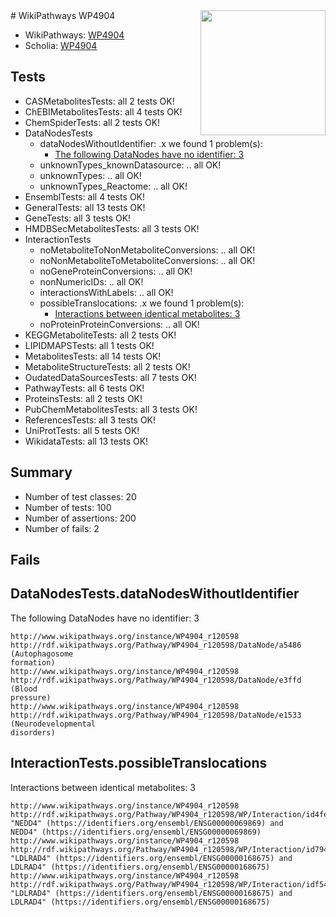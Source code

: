 <img style="float: right; width: 200px" src="https://upload.wikimedia.org/wikipedia/commons/thumb/8/83/Wplogo_with_text_500.png/640px-Wplogo_with_text_500.png" />
# WikiPathways WP4904

* WikiPathways: [WP4904](https://new.wikipathways.org/pathways/WP4904)
* Scholia: [WP4904](https://scholia.toolforge.org/wikipathways/WP4904)
## Tests
* CASMetabolitesTests: all 2 tests OK!
* ChEBIMetabolitesTests: all 4 tests OK!
* ChemSpiderTests: all 2 tests OK!
* DataNodesTests
    * dataNodesWithoutIdentifier: .x we found 1 problem(s):
        * [The following DataNodes have no identifier: 3](#d2d32fa2)
    * unknownTypes_knownDatasource: .. all OK!
    * unknownTypes: .. all OK!
    * unknownTypes_Reactome: .. all OK!
* EnsemblTests: all 4 tests OK!
* GeneralTests: all 13 tests OK!
* GeneTests: all 3 tests OK!
* HMDBSecMetabolitesTests: all 3 tests OK!
* InteractionTests
    * noMetaboliteToNonMetaboliteConversions: .. all OK!
    * noNonMetaboliteToMetaboliteConversions: .. all OK!
    * noGeneProteinConversions: .. all OK!
    * nonNumericIDs: .. all OK!
    * interactionsWithLabels: .. all OK!
    * possibleTranslocations: .x we found 1 problem(s):
        * [Interactions between identical metabolites: 3](#d59038c6)
    * noProteinProteinConversions: .. all OK!
* KEGGMetaboliteTests: all 2 tests OK!
* LIPIDMAPSTests: all 1 tests OK!
* MetabolitesTests: all 14 tests OK!
* MetaboliteStructureTests: all 2 tests OK!
* OudatedDataSourcesTests: all 7 tests OK!
* PathwayTests: all 6 tests OK!
* ProteinsTests: all 2 tests OK!
* PubChemMetabolitesTests: all 3 tests OK!
* ReferencesTests: all 3 tests OK!
* UniProtTests: all 5 tests OK!
* WikidataTests: all 13 tests OK!


## Summary

* Number of test classes: 20
* Number of tests: 100
* Number of assertions: 200
* Number of fails: 2

## Fails

<a name="d2d32fa2" />

## DataNodesTests.dataNodesWithoutIdentifier

The following DataNodes have no identifier: 3
```
http://www.wikipathways.org/instance/WP4904_r120598 http://rdf.wikipathways.org/Pathway/WP4904_r120598/DataNode/a5486 (Autophagosome
formation)
http://www.wikipathways.org/instance/WP4904_r120598 http://rdf.wikipathways.org/Pathway/WP4904_r120598/DataNode/e3ffd (Blood
pressure)
http://www.wikipathways.org/instance/WP4904_r120598 http://rdf.wikipathways.org/Pathway/WP4904_r120598/DataNode/e1533 (Neurodevelopmental
disorders)
```

<a name="d59038c6" />

## InteractionTests.possibleTranslocations

Interactions between identical metabolites: 3
```
http://www.wikipathways.org/instance/WP4904_r120598 http://rdf.wikipathways.org/Pathway/WP4904_r120598/WP/Interaction/id4fe61d16 "NEDD4" (https://identifiers.org/ensembl/ENSG00000069869) and 
NEDD4" (https://identifiers.org/ensembl/ENSG00000069869)
http://www.wikipathways.org/instance/WP4904_r120598 http://rdf.wikipathways.org/Pathway/WP4904_r120598/WP/Interaction/id7947a72f "LDLRAD4" (https://identifiers.org/ensembl/ENSG00000168675) and 
LDLRAD4" (https://identifiers.org/ensembl/ENSG00000168675)
http://www.wikipathways.org/instance/WP4904_r120598 http://rdf.wikipathways.org/Pathway/WP4904_r120598/WP/Interaction/idf54d419 "LDLRAD4" (https://identifiers.org/ensembl/ENSG00000168675) and 
LDLRAD4" (https://identifiers.org/ensembl/ENSG00000168675)
```

